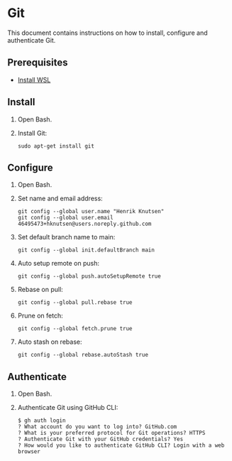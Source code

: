 # Git

This document contains instructions on how to install, configure and authenticate Git.

## Prerequisites

- [Install WSL](wsl.md)

## Install

1. Open Bash.

1. Install Git:

   ```console
   sudo apt-get install git
   ```

## Configure

1. Open Bash.

1. Set name and email address:

    ```console
    git config --global user.name "Henrik Knutsen"
    git config --global user.email 46495473+hknutsen@users.noreply.github.com
    ```

1. Set default branch name to main:

    ```console
    git config --global init.defaultBranch main
    ```

1. Auto setup remote on push:

    ```console
    git config --global push.autoSetupRemote true
    ```

1. Rebase on pull:

    ```console
    git config --global pull.rebase true
    ```

1. Prune on fetch:

    ```console
    git config --global fetch.prune true
    ```

1. Auto stash on rebase:

    ```console
    git config --global rebase.autoStash true
    ```

## Authenticate

1. Open Bash.

1. Authenticate Git using GitHub CLI:

    ```console
    $ gh auth login
    ? What account do you want to log into? GitHub.com
    ? What is your preferred protocol for Git operations? HTTPS
    ? Authenticate Git with your GitHub credentials? Yes
    ? How would you like to authenticate GitHub CLI? Login with a web browser
    ```
